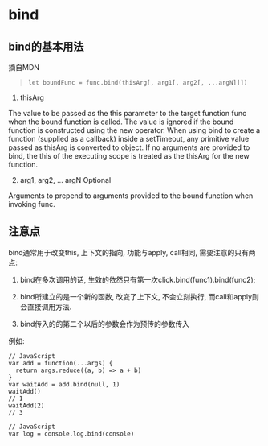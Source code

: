 <!--
Created: Fri Apr 03 2020 10:45:13 GMT+0800 (China Standard Time)
Modified: Fri Apr 03 2020 11:36:09 GMT+0800 (China Standard Time)
-->

# bind

## bind的基本用法

摘自MDN

> `let boundFunc = func.bind(thisArg[, arg1[, arg2[, ...argN]]])` 

1. thisArg

The value to be passed as the this parameter to the target function func when the bound function is called. The value is ignored if the bound function is constructed using the new operator. When using bind to create a function (supplied as a callback) inside a setTimeout, any primitive value passed as thisArg is converted to object. If no arguments are provided to bind, the this of the executing scope is treated as the thisArg for the new function.

2. arg1, arg2, ... argN Optional

Arguments to prepend to arguments provided to the bound function when invoking func.

## 注意点

bind通常用于改变this, 上下文的指向, 功能与apply, call相同, 需要注意的只有两点: 

1. bind在多次调用的话, 生效的依然只有第一次click.bind(func1).bind(func2); 

2. bind所建立的是一个新的函数, 改变了上下文, 不会立刻执行, 而call和apply则会直接调用方法. 

3. bind传入的的第二个以后的参数会作为预传的参数传入

例如:

``` JS
// JavaScript
var add = function(...args) {
  return args.reduce((a, b) => a + b)
}
var waitAdd = add.bind(null, 1)
waitAdd()
// 1
waitAdd(2)
// 3
```

``` JS
// JavaScript
var log = console.log.bind(console)
```

